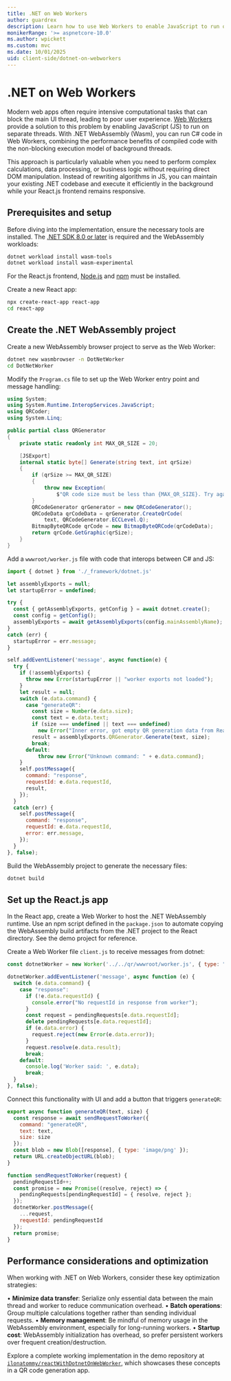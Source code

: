 ```yaml
---
title: .NET on Web Workers
author: guardrex
description: Learn how to use Web Workers to enable JavaScript to run on separate threads that don't block the main UI thread for improved app performance.
monikerRange: '>= aspnetcore-10.0'
ms.author: wpickett
ms.custom: mvc
ms.date: 10/01/2025
uid: client-side/dotnet-on-webworkers
---
```

# .NET on Web Workers

<!-- UPDATE 11.0 - Surface the INCLUDES file

[!INCLUDE[](~/includes/not-latest-version.md)]

-->

Modern web apps often require intensive computational tasks that can block the main UI thread, leading to poor user experience. [Web Workers](https://developer.mozilla.org/docs/Web/API/Web_Workers_API) provide a solution to this problem by enabling JavaScript (JS) to run on separate threads. With .NET WebAssembly (Wasm), you can run C# code in Web Workers, combining the performance benefits of compiled code with the non-blocking execution model of background threads.

This approach is particularly valuable when you need to perform complex calculations, data processing, or business logic without requiring direct DOM manipulation. Instead of rewriting algorithms in JS, you can maintain your existing .NET codebase and execute it efficiently in the background while your React.js frontend remains responsive.

## Prerequisites and setup

Before diving into the implementation, ensure the necessary tools are installed. The [.NET SDK 8.0 or later](https://dotnet.microsoft.com/download) is required and the WebAssembly workloads:

```bash
dotnet workload install wasm-tools
dotnet workload install wasm-experimental
```

For the React.js frontend, [Node.js](https://nodejs.org/) and [npm](https://www.npmjs.com) must be installed.

Create a new React app:

```bash
npx create-react-app react-app
cd react-app
```

## Create the .NET WebAssembly project

Create a new WebAssembly browser project to serve as the Web Worker:

```bash
dotnet new wasmbrowser -n DotNetWorker
cd DotNetWorker
```

Modify the `Program.cs` file to set up the Web Worker entry point and message handling:

```csharp
using System;
using System.Runtime.InteropServices.JavaScript;
using QRCoder;
using System.Linq;

public partial class QRGenerator
{
    private static readonly int MAX_QR_SIZE = 20;

    [JSExport]
    internal static byte[] Generate(string text, int qrSize)
    {
        if (qrSize >= MAX_QR_SIZE)
        {
            throw new Exception(
                $"QR code size must be less than {MAX_QR_SIZE}. Try again.");
        }
        QRCodeGenerator qrGenerator = new QRCodeGenerator();
        QRCodeData qrCodeData = qrGenerator.CreateQrCode(
            text, QRCodeGenerator.ECCLevel.Q);
        BitmapByteQRCode qrCode = new BitmapByteQRCode(qrCodeData);
        return qrCode.GetGraphic(qrSize);
    }
}
```

Add a `wwwroot/worker.js` file with code that interops between C# and JS:

```javascript
import { dotnet } from './_framework/dotnet.js'

let assemblyExports = null;
let startupError = undefined;

try {
  const { getAssemblyExports, getConfig } = await dotnet.create();
  const config = getConfig();
  assemblyExports = await getAssemblyExports(config.mainAssemblyName);
}
catch (err) {
  startupError = err.message;
}

self.addEventListener('message', async function(e) {
  try {
    if (!assemblyExports) {
      throw new Error(startupError || "worker exports not loaded");
    }
    let result = null;
    switch (e.data.command) {
      case "generateQR":
        const size = Number(e.data.size);
        const text = e.data.text;
        if (size === undefined || text === undefined)
          new Error("Inner error, got empty QR generation data from React");
        result = assemblyExports.QRGenerator.Generate(text, size);
        break;
      default:
          throw new Error("Unknown command: " + e.data.command);
    }
    self.postMessage({
      command: "response",
      requestId: e.data.requestId,
      result,
    });
  }
  catch (err) {
    self.postMessage({
      command: "response",
      requestId: e.data.requestId,
      error: err.message,
    });
  }
}, false);
```

Build the WebAssembly project to generate the necessary files:

```bash
dotnet build
```

## Set up the React.js app

In the React app, create a Web Worker to host the .NET WebAssembly runtime. Use an npm script defined in the `package.json` to automate copying the WebAssembly build artifacts from the .NET project to the React directory. See the demo project for reference.

Create a Web Worker file `client.js` to receive messages from dotnet:

```javascript
const dotnetWorker = new Worker('../../qr/wwwroot/worker.js', { type: "module" } );

dotnetWorker.addEventListener('message', async function (e) {
  switch (e.data.command) {
    case "response":
      if (!e.data.requestId) {
        console.error("No requestId in response from worker");
      }
      const request = pendingRequests[e.data.requestId];
      delete pendingRequests[e.data.requestId];
      if (e.data.error) {
        request.reject(new Error(e.data.error));
      }
      request.resolve(e.data.result);
      break;
    default:
      console.log('Worker said: ', e.data);
      break;
  }
}, false);
```

Connect this functionality with UI and add a button that triggers `generateQR`:

```javascript
export async function generateQR(text, size) {
  const response = await sendRequestToWorker({
    command: "generateQR",
    text: text,
    size: size
  });
  const blob = new Blob([response], { type: 'image/png' });
  return URL.createObjectURL(blob);
}

function sendRequestToWorker(request) {
  pendingRequestId++;
  const promise = new Promise((resolve, reject) => {
    pendingRequests[pendingRequestId] = { resolve, reject };
  });
  dotnetWorker.postMessage({
    ...request,
    requestId: pendingRequestId
  });
  return promise;
}
```

## Performance considerations and optimization

When working with .NET on Web Workers, consider these key optimization strategies:

• **Minimize data transfer**: Serialize only essential data between the main thread and worker to reduce communication overhead.
• **Batch operations**: Group multiple calculations together rather than sending individual requests.
• **Memory management**: Be mindful of memory usage in the WebAssembly environment, especially for long-running workers.
• **Startup cost**: WebAssembly initialization has overhead, so prefer persistent workers over frequent creation/destruction.

Explore a complete working implementation in the demo repository at [`ilonatommy/reactWithDotnetOnWebWorker`](https://github.com/ilonatommy/reactWithDotnetOnWebWorker), which showcases these concepts in a QR code generation app.

